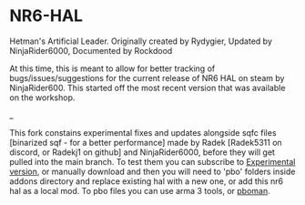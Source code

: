 # NR6-HAL
Hetman's Artificial Leader. Originally created by Rydygier, Updated by NinjaRider6000, Documented by Rockdood

At this time, this is meant to allow for better tracking of bugs/issues/suggestions for the current release of NR6 HAL on steam by NinjaRider600. This started off the most recent version that was available on the workshop.

_

This fork constains experimental fixes and updates alongside sqfc files [binarized sqf - for a better performance] made by Radek [Radek5311 on discord, or Radekj1 on github] and NinjaRider6000, before they will get pulled into the main branch. To test them you can subscribe to [Experimental version](https://steamcommunity.com/sharedfiles/filedetails/?id=3375984704), or manually download and then you will need to 'pbo' folders inside addons directory and replace existing hal with a new one, or add this nr6 hal as a local mod. To pbo files you can use arma 3 tools, or [pboman](https://github.com/winseros/pboman3/releases).
